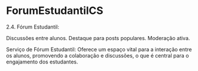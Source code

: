 # ForumEstudantilCS

2.4. Fórum Estudantil:

Discussões entre alunos.
Destaque para posts populares.
Moderação ativa.

Serviço de Fórum Estudantil: Oferece um espaço vital para a interação entre os alunos, promovendo a colaboração e discussões, o que é central para o engajamento dos estudantes.
